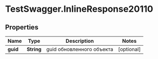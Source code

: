# TestSwagger.InlineResponse20110

## Properties

Name | Type | Description | Notes
------------ | ------------- | ------------- | -------------
**guid** | **String** | guid обновленного объекта | [optional] 


